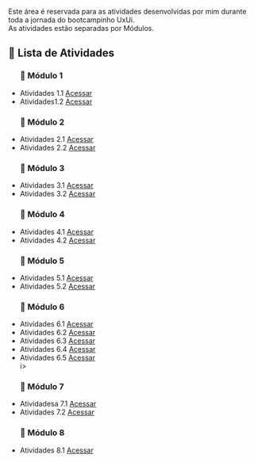 Este área é reservada para as atividades desenvolvidas por mim durante toda a jornada do bootcampinho UxUi.<br>
As atividades estão separadas por Módulos.


<h2 dir="auto"> 📝 Lista de Atividades </h2>

<ul dir="auto">
<h3> 🔶 Módulo 1 </h3>
  <li> Atividades 1.1 <a href="https://github.com/Diegojfsr/BootcampinhoUIUX/blob/main/ListaAtividades/Modulo1.1.md"> Acessar </a></li>
  <li> Atividades1.2 <a href="https://github.com/Diegojfsr/BootcampinhoUIUX/blob/main/ListaAtividades/Modulo1.2.md"> Acessar </a></li>
</ul>
<ul dir="auto">
<h3> 🔶 Módulo 2 </h3>
  <li> Atividades 2.1 <a href="https://github.com/Diegojfsr/BootcampinhoUIUX/blob/main/ListaAtividades/Modulo2.1.md"> Acessar </a></li>
  <li> Atividades 2.2 <a href="https://github.com/Diegojfsr/BootcampinhoUIUX/blob/main/ListaAtividades/Modulo2.2.md"> Acessar </a></li>
</ul>
<ul dir="auto">
<h3> 🔶 Módulo 3 </h3>
  <li> Atividades 3.1 <a href="https://github.com/Diegojfsr/BootcampinhoUIUX/blob/main/ListaAtividades/Modulo3.1.md"> Acessar </a></li>
  <li> Atividades 3.2 <a href="https://github.com/Diegojfsr/BootcampinhoUIUX/blob/main/ListaAtividades/Modulo3.2.md"> Acessar </a></li>
</ul>

<ul dir="auto">
<h3> 🔶 Módulo 4 </h3>
  <li> Atividades 4.1 <a href="https://github.com/Diegojfsr/BootcampinhoUIUX/blob/main/ListaAtividades/Modulo4.1.md"> Acessar </a></li>
  <li> Atividades 4.2 <a href="https://github.com/Diegojfsr/BootcampinhoUIUX/blob/main/ListaAtividades/Modulo4.2.md"> Acessar </a></li>
</ul>

<ul dir="auto">
<h3> 🔶 Módulo 5 </h3>
  <li> Atividades 5.1 <a href="https://github.com/Diegojfsr/BootcampinhoUIUX/blob/main/ListaAtividades/Modulo5.1.md"> Acessar </a></li>
  <li> Atividades 5.2 <a href="https://github.com/Diegojfsr/BootcampinhoUIUX/blob/main/ListaAtividades/Modulo5.2.md"> Acessar </a></li>
</ul>

<ul dir="auto">
<h3> 🔶 Módulo 6 </h3>
  <li> Atividades 6.1 <a href="https://github.com/Diegojfsr/BootcampinhoUIUX/blob/main/ListaAtividades/Modulo6.1.md"> Acessar </a></li>
  <li> Atividades 6.2 <a href="https://github.com/Diegojfsr/BootcampinhoUIUX/blob/main/ListaAtividades/Modulo6.2.md"> Acessar </a></li>
  <li> Atividades 6.3 <a href="https://github.com/Diegojfsr/BootcampinhoUIUX/blob/main/ListaAtividades/Modulo6.3.md"> Acessar </a></li>
  <li> Atividades 6.4 <a href="https://github.com/Diegojfsr/BootcampinhoUIUX/blob/main/ListaAtividades/Modulo6.4.md"> Acessar </a></li>
  <li> Atividades 6.5 <a href="https://github.com/Diegojfsr/BootcampinhoUIUX/blob/main/ListaAtividades/Modulo6.5.md"> Acessar </a></li>i>
</ul>

<ul dir="auto">
<h3> 🔶 Módulo 7 </h3>
  <li> Atividadesa 7.1 <a href="https://github.com/Diegojfsr/BootcampinhoUIUX/blob/main/ListaAtividades/Modulo7.1.md"> Acessar </a></li>
  <li> Atividades 7.2 <a href="https://github.com/Diegojfsr/BootcampinhoUIUX/blob/main/ListaAtividades/Modulo7.2.md"> Acessar </a></li>
</ul>

<ul dir="auto">
<h3> 🔶 Módulo 8 </h3>
  <li> Atividades 8.1 <a href="https://github.com/Diegojfsr/BootcampinhoUIUX/blob/main/ListaAtividades/Modulo8.1.md"> Acessar </a></li>

</ul>
